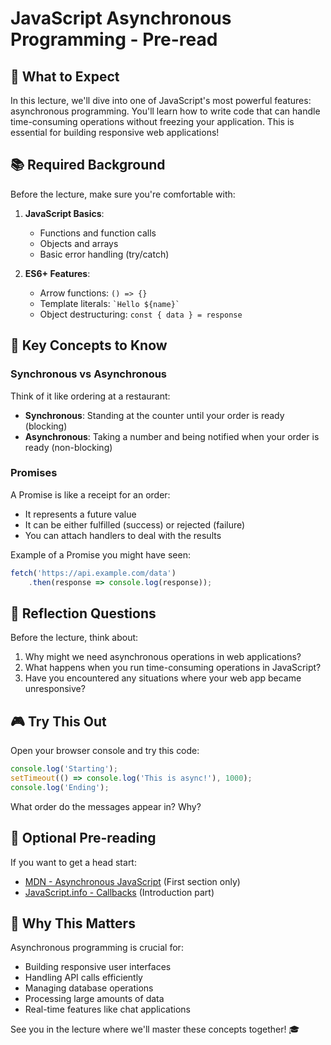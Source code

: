 # JavaScript Asynchronous Programming - Pre-read

## 🎯 What to Expect

In this lecture, we'll dive into one of JavaScript's most powerful features: asynchronous programming. You'll learn how to write code that can handle time-consuming operations without freezing your application. This is essential for building responsive web applications!

## 📚 Required Background

Before the lecture, make sure you're comfortable with:

1. **JavaScript Basics**:
   - Functions and function calls
   - Objects and arrays
   - Basic error handling (try/catch)

2. **ES6+ Features**:
   - Arrow functions: `() => {}`
   - Template literals: `` `Hello ${name}` ``
   - Object destructuring: `const { data } = response`

## 🌟 Key Concepts to Know

### Synchronous vs Asynchronous

Think of it like ordering at a restaurant:

- **Synchronous**: Standing at the counter until your order is ready (blocking)
- **Asynchronous**: Taking a number and being notified when your order is ready (non-blocking)

### Promises

A Promise is like a receipt for an order:

- It represents a future value
- It can be either fulfilled (success) or rejected (failure)
- You can attach handlers to deal with the results

Example of a Promise you might have seen:

```javascript
fetch('https://api.example.com/data')
    .then(response => console.log(response));
```

## 🤔 Reflection Questions

Before the lecture, think about:

1. Why might we need asynchronous operations in web applications?
2. What happens when you run time-consuming operations in JavaScript?
3. Have you encountered any situations where your web app became unresponsive?

## 🎮 Try This Out

Open your browser console and try this code:

```javascript
console.log('Starting');
setTimeout(() => console.log('This is async!'), 1000);
console.log('Ending');
```

What order do the messages appear in? Why?

## 📖 Optional Pre-reading

If you want to get a head start:

- [MDN - Asynchronous JavaScript](https://developer.mozilla.org/en-US/docs/Learn/JavaScript/Asynchronous) (First section only)
- [JavaScript.info - Callbacks](https://javascript.info/callbacks) (Introduction part)

## 🚀 Why This Matters

Asynchronous programming is crucial for:

- Building responsive user interfaces
- Handling API calls efficiently
- Managing database operations
- Processing large amounts of data
- Real-time features like chat applications

See you in the lecture where we'll master these concepts together! 🎓
